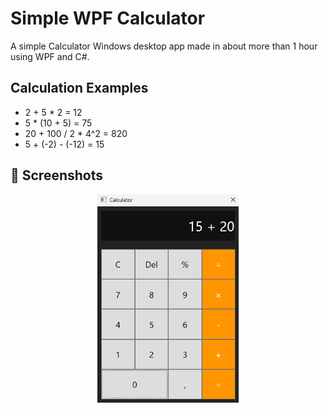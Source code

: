 # Simple WPF Calculator
A simple Calculator Windows desktop app made in about more than 1 hour using WPF and C#.

## Calculation Examples
- 2 + 5 * 2 = 12
- 5 * (10 + 5) = 75
- 20 + 100 / 2 * 4^2 = 820
- 5 + (-2) - (-12) = 15

## 📸 Screenshots
<p align="center">
  <img src="Docs/preview1.png" width="45%" alt="Gameplay Screenshot 1">
</p>
